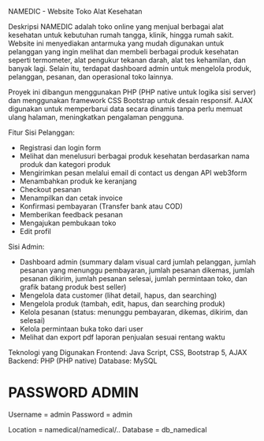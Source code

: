 NAMEDIC - Website Toko Alat Kesehatan

Deskripsi
NAMEDIC adalah toko online yang menjual berbagai alat kesehatan untuk kebutuhan rumah tangga, klinik, hingga rumah sakit. Website ini menyediakan antarmuka yang mudah digunakan untuk pelanggan yang ingin melihat dan membeli berbagai produk kesehatan seperti termometer, alat pengukur tekanan darah, alat tes kehamilan, dan banyak lagi. Selain itu, terdapat dashboard admin untuk mengelola produk, pelanggan, pesanan, dan operasional toko lainnya.

Proyek ini dibangun menggunakan PHP (PHP native untuk logika sisi server) dan menggunakan framework CSS Bootstrap untuk desain responsif. AJAX digunakan untuk memperbarui data secara dinamis tanpa perlu memuat ulang halaman, meningkatkan pengalaman pengguna.

Fitur
Sisi Pelanggan:
- Registrasi dan login form
- Melihat dan menelusuri berbagai produk kesehatan berdasarkan nama produk dan kategori produk
- Mengirimkan pesan melalui email di contact us dengan API web3form
- Menambahkan produk ke keranjang
- Checkout pesanan
- Menampilkan dan cetak invoice
- Konfirmasi pembayaran (Transfer bank atau COD)
- Memberikan feedback pesanan
- Mengajukan pembukaan toko
- Edit profil


Sisi Admin:
- Dashboard admin (summary dalam visual card jumlah pelanggan, jumlah pesanan yang menunggu pembayaran, jumlah pesanan dikemas, jumlah pesanan dikirim, jumlah pesanan selesai, jumlah permintaan toko, dan grafik batang produk best seller)
- Mengelola data customer (lihat detail, hapus, dan searching)
- Mengelola produk (tambah, edit, hapus, dan searching produk)
- Kelola pesanan (status: menunggu pembayaran, dikemas, dikirim, dan selesai)
- Kelola permintaan buka toko dari user
- Melihat dan export pdf laporan penjualan sesuai rentang waktu

Teknologi yang Digunakan
Frontend: Java Script, CSS, Bootstrap 5, AJAX
Backend: PHP (PHP native)
Database: MySQL

PASSWORD ADMIN
==============
Username = admin
Password = admin

Location = namedical/namedical/..
Database = db_namedical